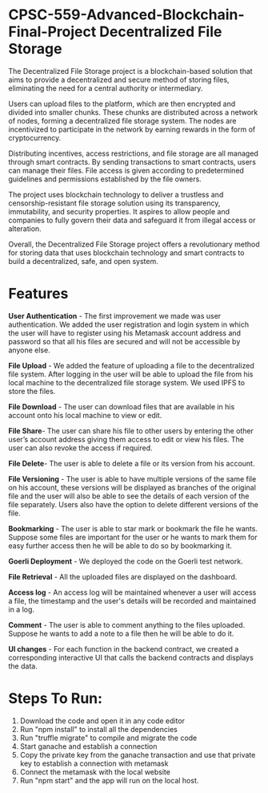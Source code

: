 # CPSC-559-Advanced-Blockchain-Final-Project Decentralized File Storage

The Decentralized File Storage project is a blockchain-based solution that aims to provide a decentralized and secure method of storing files, eliminating the need for a central authority or intermediary.

Users can upload files to the platform, which are then encrypted and divided into smaller chunks. These chunks are distributed across a network of nodes, forming a decentralized file storage system. The nodes are incentivized to participate in the network by earning rewards in the form of cryptocurrency.

Distributing incentives, access restrictions, and file storage are all managed through smart contracts. By sending transactions to smart contracts, users can manage their files. File access is given according to predetermined guidelines and permissions established by the file owners.

The project uses blockchain technology to deliver a trustless and censorship-resistant file storage solution using its transparency, immutability, and security properties. It aspires to allow people and companies to fully govern their data and safeguard it from illegal access or alteration.

Overall, the Decentralized File Storage project offers a revolutionary method for storing data that uses blockchain technology and smart contracts to build a decentralized, safe, and open system.


# Features

**User Authentication** - The first improvement we made was user authentication. We added the user registration and login system in which the user will have to register using his Metamask account address and password so that all his files are secured and will not be accessible by anyone else.

**File Upload** - We added the feature of uploading a file to the decentralized file system. After logging in the user will be able to upload the file from his local machine to the decentralized file storage system. We used IPFS to store the files. 

**File Download** - The user can download files that are available in his account onto his local machine to view or edit.

**File Share**- The user can share his file to other users by entering the other user’s account address giving them access to edit or view his files. The user can also revoke the access if required.

**File Delete**- The user is able to delete a file or its version from his account.

**File Versioning** - The user is able to have multiple versions of the same file on his account, these versions will be displayed as branches of the original file and the user will also be able to see the details of each version of the file separately. Users also have the option to delete different versions of the file.

**Bookmarking** - The user is able to star mark or bookmark the file he wants. Suppose some files are important for the user or he wants to mark them for easy further access then he will be able to do so by bookmarking it.

**Goerli Deployment** - We deployed the code on the Goerli test network.

**File Retrieval** - All the uploaded files are displayed on the dashboard.

**Access log** - An access log will be maintained whenever a user will access a file, the timestamp and the user's details will be recorded and maintained in a log.

**Comment** - The user is able to comment anything to the files uploaded. Suppose he wants to add a note to a file then he will be able to do it.

**UI changes** - For each function in the backend contract, we created a corresponding interactive UI that calls the backend contracts and displays the data.

# Steps To Run:

1) Download the code and open it in any code editor
2) Run "npm install" to install all the dependencies
3) Run "truffle migrate" to compile and migrate the code
4) Start ganache and establish a connection
5) Copy the private key from the ganache transaction and use that private key to establish a connection with metamask
6) Connect the metamask with the local website
7) Run "npm start" and the app will run on the local host.

